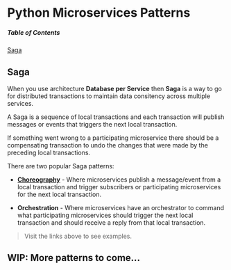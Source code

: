 # Python Microservices Patterns

##### Table of Contents
[Saga](#saga)

## Saga
When you use architecture **Database per Service** then **Saga** is a way to go for distributed transactions to maintain data consitency across multiple services.

A Saga is a sequence of local transactions and each transaction will publish messages or events that triggers the next local transaction.

If something went wrong to a participating microservice there should be a compensating transaction to undo the changes that were made by the preceding local transactions.

There are two popular Saga patterns:
- [__Choreography__](https://github.com/roelzkie15/python-microservice-patterns/tree/master/saga-choreograhpy-example) - Where microservices publish a message/event from a local transaction and trigger subscribers or participating microservices for the next local transaction.

- __Orchestration__ - Where microservices have an orchestrator to command what participating microservices should trigger the next local transaction and should receive a reply from that local transaction.

> Visit the links above to see examples.

## WIP: More patterns to come...
